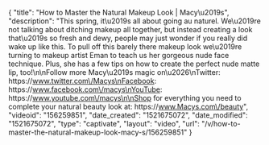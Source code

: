 {
    "title": "How to Master the Natural Makeup Look | Macy\u2019s",
    "description": "This spring, it\u2019s all about going au naturel. We\u2019re not talking about ditching makeup all together, but instead creating a look that\u2019s so fresh and dewy, people may just wonder if you really did wake up like this. To pull off this barely there makeup look we\u2019re turning to makeup artist Eman to teach us her gorgeous nude face technique. Plus, she has a few tips on how to create the perfect nude matte lip, too!\n\nFollow more Macy\u2019s magic on\u2026\nTwitter: https:\/\/www.twitter.com\/Macys\nFacebook: https:\/\/www.facebook.com\/macys\nYouTube: https:\/\/www.youtube.com\/macys\n\nShop for everything you need to complete your natural beauty look at: https:\/\/www.Macys.com\/beauty",
    "videoid": "156259851",
    "date_created": "1521675072",
    "date_modified": "1521675072",
    "type": "captivate",
    "layout": "video",
    "url": "\/v\/how-to-master-the-natural-makeup-look-macy-s\/156259851"
}